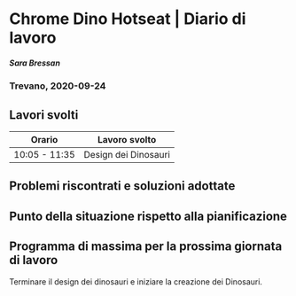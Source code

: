 # Chrome Dino Hotseat | Diario di lavoro
##### Sara Bressan
### Trevano, 2020-09-24

## Lavori svolti


|Orario        |Lavoro svolto                 |
|--------------|------------------------------|
|10:05 -  11:35| Design dei Dinosauri |

##  Problemi riscontrati e soluzioni adottate


##  Punto della situazione rispetto alla pianificazione

## Programma di massima per la prossima giornata di lavoro
Terminare il design dei dinosauri e iniziare la creazione dei Dinosauri.
